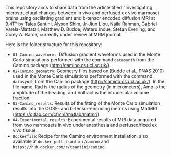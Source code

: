 This repository aims to share data from the article titled "Investigating microstructural changes between in vivo and perfused ex vivo marmoset brains using oscillating gradient and b-tensor encoded diffusion MRI at 9.4T" by Tales Santini, Alyson Shim, Jr-Jiun Liou, Naila Rahman, Gabriel Varela-Mattatall, Matthew D. Budde, Wataru Inoue, Stefan Everling, and Corey A. Baron, currently under review at MRM journal.

Here is the folder structure for this repository:

- `01-Camino_waveforms`: Diffusion gradient waveforms used in the Monte Carlo simulations performed with the command `datasynth` from the Camino package (http://camino.cs.ucl.ac.uk/).
- `02-Camino_geometry`: Geometry files based on (Budde et al., PNAS 2010) used in the Monte Carlo simulations performed with the command `datasynth` from the Camino package (http://camino.cs.ucl.ac.uk/). In the file name, Rad is the radius of the geometry (in micrometers), Amp is the amplitude of the beading, and Volfract is the intracellular volume fraction.
- `03-Camino_results`: Results of the fitting of the Monte Carlo simulation results into the OGSE- and b-tensor-encoding metrics using MatMRI (https://gitlab.com/cfmm/matlab/matmri).
- `04-Experimental_results`: Experimental results of MRI data acquired from two marmosets in vivo under anesthesia and perfused/fixed ex vivo tissue.
- `Dockerfile`: Recipe for the Camino environment installation, also available at `docker pull tsantini/camino` and `https://hub.docker.com/r/tsantini/camino`
